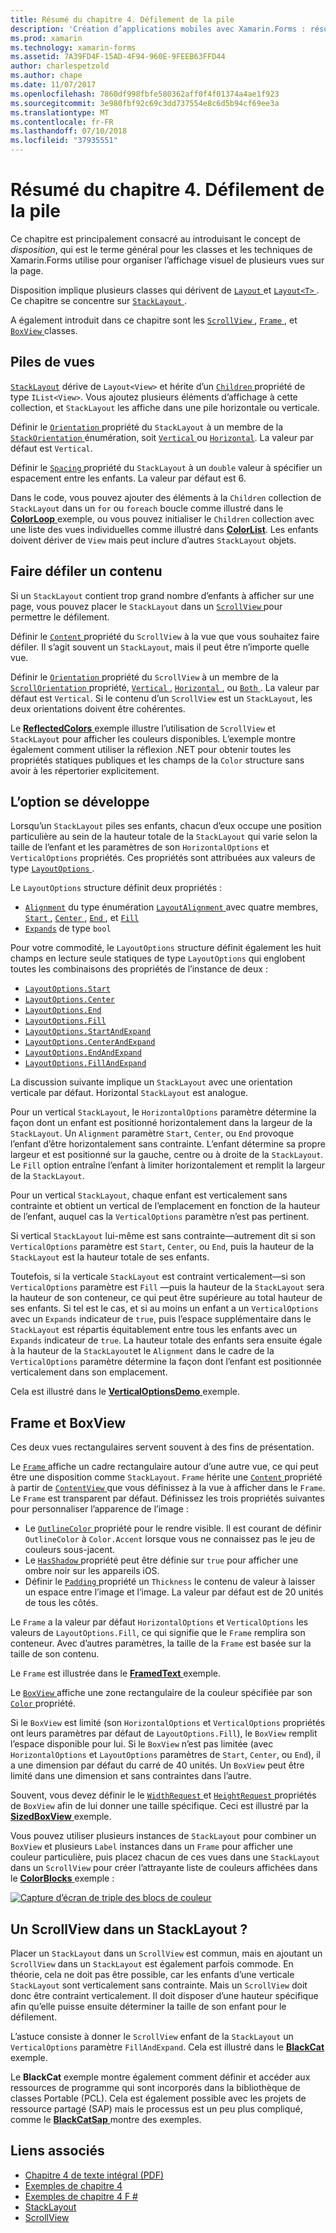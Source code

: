 ```yaml
---
title: Résumé du chapitre 4. Défilement de la pile
description: 'Création d’applications mobiles avec Xamarin.Forms : résumé du chapitre 4. Défilement de la pile'
ms.prod: xamarin
ms.technology: xamarin-forms
ms.assetid: 7A39FD4F-15AD-4F94-960E-9FEEB63FFD44
author: charlespetzold
ms.author: chape
ms.date: 11/07/2017
ms.openlocfilehash: 7860df998fbfe580362aff0f4f01374a4ae1f923
ms.sourcegitcommit: 3e980fbf92c69c3dd737554e8c6d5b94cf69ee3a
ms.translationtype: MT
ms.contentlocale: fr-FR
ms.lasthandoff: 07/10/2018
ms.locfileid: "37935551"
---
```

# <a name="summary-of-chapter-4-scrolling-the-stack"></a>Résumé du chapitre 4. Défilement de la pile

Ce chapitre est principalement consacré au introduisant le concept de *disposition*, qui est le terme général pour les classes et les techniques de Xamarin.Forms utilise pour organiser l’affichage visuel de plusieurs vues sur la page.

Disposition implique plusieurs classes qui dérivent de [ `Layout` ](https://developer.xamarin.com/api/type/Xamarin.Forms.Layout/) et [ `Layout<T>` ](https://developer.xamarin.com/api/type/Xamarin.Forms.Layout%3CT%3E/). Ce chapitre se concentre sur [ `StackLayout` ](https://developer.xamarin.com/api/type/Xamarin.Forms.StackLayout/).

A également introduit dans ce chapitre sont les [ `ScrollView` ](https://developer.xamarin.com/api/type/Xamarin.Forms.ScrollView/), [ `Frame` ](https://developer.xamarin.com/api/type/Xamarin.Forms.Frame/), et [ `BoxView` ](https://developer.xamarin.com/api/type/Xamarin.Forms.BoxView/) classes.

## <a name="stacks-of-views"></a>Piles de vues

[`StackLayout`](https://developer.xamarin.com/api/type/Xamarin.Forms.StackLayout/) dérive de `Layout<View>` et hérite d’un [ `Children` ](https://developer.xamarin.com/api/type/Xamarin.Forms.Layout%3CT%3E/) propriété de type `IList<View>`. Vous ajoutez plusieurs éléments d’affichage à cette collection, et `StackLayout` les affiche dans une pile horizontale ou verticale.

Définir le [ `Orientation` ](xref:Xamarin.Forms.StackLayout.Orientation) propriété du `StackLayout` à un membre de la [ `StackOrientation` ](xref:Xamarin.Forms.StackOrientation) énumération, soit [ `Vertical` ](xref:Xamarin.Forms.StackOrientation.Vertical) ou [ `Horizontal`](xref:Xamarin.Forms.StackOrientation.Horizontal). La valeur par défaut est `Vertical`.

Définir le [ `Spacing` ](https://developer.xamarin.com/api/property/Xamarin.Forms.StackLayout.Spacing/) propriété du `StackLayout` à un `double` valeur à spécifier un espacement entre les enfants. La valeur par défaut est 6.

Dans le code, vous pouvez ajouter des éléments à la `Children` collection de `StackLayout` dans un `for` ou `foreach` boucle comme illustré dans le [ **ColorLoop** ](https://github.com/xamarin/xamarin-forms-book-samples/tree/master/Chapter04/ColorLoop) exemple, ou vous pouvez initialiser le `Children` collection avec une liste des vues individuelles comme illustré dans [ **ColorList**](https://github.com/xamarin/xamarin-forms-book-samples/tree/master/Chapter04/ColorList). Les enfants doivent dériver de `View` mais peut inclure d’autres `StackLayout` objets.

## <a name="scrolling-content"></a>Faire défiler un contenu

Si un `StackLayout` contient trop grand nombre d’enfants à afficher sur une page, vous pouvez placer le `StackLayout` dans un [ `ScrollView` ](https://developer.xamarin.com/api/type/Xamarin.Forms.ScrollView/) pour permettre le défilement.

Définir le [ `Content` ](https://developer.xamarin.com/api/property/Xamarin.Forms.ScrollView.Content/) propriété du `ScrollView` à la vue que vous souhaitez faire défiler. Il s’agit souvent un `StackLayout`, mais il peut être n’importe quelle vue.

Définir le [ `Orientation` ](xref:Xamarin.Forms.ScrollView.Orientation) propriété du `ScrollView` à un membre de la [ `ScrollOrientation` ](xref:Xamarin.Forms.ScrollOrientation) propriété, [ `Vertical` ](xref:Xamarin.Forms.ScrollOrientation.Vertical), [ `Horizontal` ](xref:Xamarin.Forms.ScrollOrientation.Horizontal), ou [ `Both` ](xref:Xamarin.Forms.ScrollOrientation.Both). La valeur par défaut est `Vertical`. Si le contenu d’un `ScrollView` est un `StackLayout`, les deux orientations doivent être cohérentes.

Le [ **ReflectedColors** ](https://github.com/xamarin/xamarin-forms-book-samples/tree/master/Chapter04/ReflectedColors) exemple illustre l’utilisation de `ScrollView` et `StackLayout` pour afficher les couleurs disponibles. L’exemple montre également comment utiliser la réflexion .NET pour obtenir toutes les propriétés statiques publiques et les champs de la `Color` structure sans avoir à les répertorier explicitement.

## <a name="the-expands-option"></a>L’option se développe

Lorsqu’un `StackLayout` piles ses enfants, chacun d’eux occupe une position particulière au sein de la hauteur totale de la `StackLayout` qui varie selon la taille de l’enfant et les paramètres de son `HorizontalOptions` et `VerticalOptions` propriétés. Ces propriétés sont attribuées aux valeurs de type [ `LayoutOptions` ](http://developer.xamstage.com/api/type/Xamarin.Forms.LayoutOptions/).

Le `LayoutOptions` structure définit deux propriétés :

- [`Alignment`](xref:Xamarin.Forms.LayoutOptions.Alignment) du type énumération [ `LayoutAlignment` ](xref:Xamarin.Forms.LayoutAlignment) avec quatre membres, [ `Start` ](xref:Xamarin.Forms.LayoutAlignment.Start), [ `Center` ](xref:Xamarin.Forms.LayoutAlignment.Center), [ `End` ](xref:Xamarin.Forms.LayoutAlignment.End), et [`Fill`](xref:Xamarin.Forms.LayoutAlignment.Fill)
- [`Expands`](xref:Xamarin.Forms.LayoutOptions.Expands) de type `bool`

Pour votre commodité, le `LayoutOptions` structure définit également les huit champs en lecture seule statiques de type `LayoutOptions` qui englobent toutes les combinaisons des propriétés de l’instance de deux :

- [`LayoutOptions.Start`](https://developer.xamarin.com/api/field/Xamarin.Forms.LayoutOptions.Start/)
- [`LayoutOptions.Center`](https://developer.xamarin.com/api/field/Xamarin.Forms.LayoutOptions.Center/)
- [`LayoutOptions.End`](https://developer.xamarin.com/api/field/Xamarin.Forms.LayoutOptions.End/)
- [`LayoutOptions.Fill`](https://developer.xamarin.com/api/field/Xamarin.Forms.LayoutOptions.Fill/)
- [`LayoutOptions.StartAndExpand`](https://developer.xamarin.com/api/field/Xamarin.Forms.LayoutOptions.StartAndExpand/)
- [`LayoutOptions.CenterAndExpand`](https://developer.xamarin.com/api/field/Xamarin.Forms.LayoutOptions.CenterAndExpand/)
- [`LayoutOptions.EndAndExpand`](https://developer.xamarin.com/api/field/Xamarin.Forms.LayoutOptions.EndAndExpand/)
- [`LayoutOptions.FillAndExpand`](https://developer.xamarin.com/api/field/Xamarin.Forms.LayoutOptions.FillAndExpand/)

La discussion suivante implique un `StackLayout` avec une orientation verticale par défaut. Horizontal `StackLayout` est analogue.

Pour un vertical `StackLayout`, le `HorizontalOptions` paramètre détermine la façon dont un enfant est positionné horizontalement dans la largeur de la `StackLayout`. Un `Alignment` paramètre `Start`, `Center`, ou `End` provoque l’enfant d’être horizontalement sans contrainte. L’enfant détermine sa propre largeur et est positionné sur la gauche, centre ou à droite de la `StackLayout`. Le `Fill` option entraîne l’enfant à limiter horizontalement et remplit la largeur de la `StackLayout`.

Pour un vertical `StackLayout`, chaque enfant est verticalement sans contrainte et obtient un vertical de l’emplacement en fonction de la hauteur de l’enfant, auquel cas la `VerticalOptions` paramètre n’est pas pertinent.

Si vertical `StackLayout` lui-même est sans contrainte&mdash;autrement dit si son `VerticalOptions` paramètre est `Start`, `Center`, ou `End`, puis la hauteur de la `StackLayout` est la hauteur totale de ses enfants.

Toutefois, si la verticale `StackLayout` est contraint verticalement&mdash;si son `VerticalOptions` paramètre est `Fill` &mdash;puis la hauteur de la `StackLayout` sera la hauteur de son conteneur, ce qui peut être supérieure au total hauteur de ses enfants. Si tel est le cas, et si au moins un enfant a un `VerticalOptions` avec un `Expands` indicateur de `true`, puis l’espace supplémentaire dans le `StackLayout` est répartis équitablement entre tous les enfants avec un `Expands` indicateur de `true`. La hauteur totale des enfants sera ensuite égale à la hauteur de la `StackLayout`et le `Alignment` dans le cadre de la `VerticalOptions` paramètre détermine la façon dont l’enfant est positionnée verticalement dans son emplacement.

Cela est illustré dans le [ **VerticalOptionsDemo** ](https://github.com/xamarin/xamarin-forms-book-samples/tree/master/Chapter04/VerticalOptionsDemo) exemple.

## <a name="frame-and-boxview"></a>Frame et BoxView

Ces deux vues rectangulaires servent souvent à des fins de présentation.

Le [ `Frame` ](https://developer.xamarin.com/api/type/Xamarin.Forms.Frame/) affiche un cadre rectangulaire autour d’une autre vue, ce qui peut être une disposition comme `StackLayout`. `Frame` hérite une [ `Content` ](https://developer.xamarin.com/api/property/Xamarin.Forms.ContentView.Content/) propriété à partir de [ `ContentView` ](https://developer.xamarin.com/api/type/Xamarin.Forms.ContentView/) que vous définissez à la vue à afficher dans le `Frame`. Le `Frame` est transparent par défaut. Définissez les trois propriétés suivantes pour personnaliser l’apparence de l’image :

- Le [ `OutlineColor` ](https://developer.xamarin.com/api/property/Xamarin.Forms.Frame.OutlineColor/) propriété pour le rendre visible. Il est courant de définir `OutlineColor` à `Color.Accent` lorsque vous ne connaissez pas le jeu de couleurs sous-jacent.
- Le [ `HasShadow` ](https://developer.xamarin.com/api/property/Xamarin.Forms.Frame.HasShadow/) propriété peut être définie sur `true` pour afficher une ombre noir sur les appareils iOS.
- Définir le [ `Padding` ](https://developer.xamarin.com/api/property/Xamarin.Forms.Layout.Padding/) propriété un `Thickness` le contenu de valeur à laisser un espace entre l’image et l’image. La valeur par défaut est de 20 unités de tous les côtés.

Le `Frame` a la valeur par défaut `HorizontalOptions` et `VerticalOptions` les valeurs de `LayoutOptions.Fill`, ce qui signifie que le `Frame` remplira son conteneur. Avec d’autres paramètres, la taille de la `Frame` est basée sur la taille de son contenu.

Le `Frame` est illustrée dans le [ **FramedText** ](https://github.com/xamarin/xamarin-forms-book-samples/tree/master/Chapter04/FramedText) exemple.

Le [ `BoxView` ](https://developer.xamarin.com/api/type/Xamarin.Forms.BoxView/) affiche une zone rectangulaire de la couleur spécifiée par son [ `Color` ](https://developer.xamarin.com/api/property/Xamarin.Forms.BoxView.Color/) propriété.

Si le `BoxView` est limité (son `HorizontalOptions` et `VerticalOptions` propriétés ont leurs paramètres par défaut de `LayoutOptions.Fill`), le `BoxView` remplit l’espace disponible pour lui. Si le `BoxView` n’est pas limitée (avec `HorizontalOptions` et `LayoutOptions` paramètres de `Start`, `Center`, ou `End`), il a une dimension par défaut du carré de 40 unités. Un `BoxView` peut être limité dans une dimension et sans contraintes dans l’autre.

Souvent, vous devez définir le le [ `WidthRequest` ](https://developer.xamarin.com/api/property/Xamarin.Forms.VisualElement.WidthRequest/) et [ `HeightRequest` ](https://developer.xamarin.com/api/property/Xamarin.Forms.VisualElement.HeightRequest/) propriétés de `BoxView` afin de lui donner une taille spécifique. Ceci est illustré par la [ **SizedBoxView** ](https://github.com/xamarin/xamarin-forms-book-samples/tree/master/Chapter04/SizedBoxView) exemple.

Vous pouvez utiliser plusieurs instances de `StackLayout` pour combiner un `BoxView` et plusieurs `Label` instances dans un `Frame` pour afficher une couleur particulière, puis placez chacun de ces vues dans une `StackLayout` dans un `ScrollView` pour créer l’attrayante liste de couleurs affichées dans le [ **ColorBlocks** ](https://github.com/xamarin/xamarin-forms-book-samples/tree/master/Chapter04/ColorBlocks) exemple :

[![Capture d’écran de triple des blocs de couleur](images/ch04fg11-small.png "liste de couleurs")](images/ch04fg11-large.png#lightbox "liste de couleurs")

## <a name="a-scrollview-in-a-stacklayout"></a>Un ScrollView dans un StackLayout ?

Placer un `StackLayout` dans un `ScrollView` est commun, mais en ajoutant un `ScrollView` dans un `StackLayout` est également parfois commode. En théorie, cela ne doit pas être possible, car les enfants d’une verticale `StackLayout` sont verticalement sans contrainte. Mais un `ScrollView` doit donc être contraint verticalement. Il doit disposer d’une hauteur spécifique afin qu’elle puisse ensuite déterminer la taille de son enfant pour le défilement.

L’astuce consiste à donner le `ScrollView` enfant de la `StackLayout` un `VerticalOptions` paramètre `FillAndExpand`. Cela est illustré dans le [ **BlackCat** ](https://github.com/xamarin/xamarin-forms-book-samples/tree/master/Chapter04/BlackCat) exemple.

Le **BlackCat** exemple montre également comment définir et accéder aux ressources de programme qui sont incorporés dans la bibliothèque de classes Portable (PCL). Cela est également possible avec les projets de ressource partagé (SAP) mais le processus est un peu plus compliqué, comme le [ **BlackCatSap** ](https://github.com/xamarin/xamarin-forms-book-samples/tree/master/Chapter04/BlackCatSap) montre des exemples.



## <a name="related-links"></a>Liens associés

- [Chapitre 4 de texte intégral (PDF)](https://download.xamarin.com/developer/xamarin-forms-book/XamarinFormsBook-Ch04-Apr2016.pdf)
- [Exemples de chapitre 4](https://github.com/xamarin/xamarin-forms-book-samples/tree/master/Chapter04)
- [Exemples de chapitre 4 F #](https://github.com/xamarin/xamarin-forms-book-samples/tree/master/Chapter04/FS)
- [StackLayout](~/xamarin-forms/user-interface/layouts/stack-layout.md)
- [ScrollView](~/xamarin-forms/user-interface/layouts/scroll-view.md)
